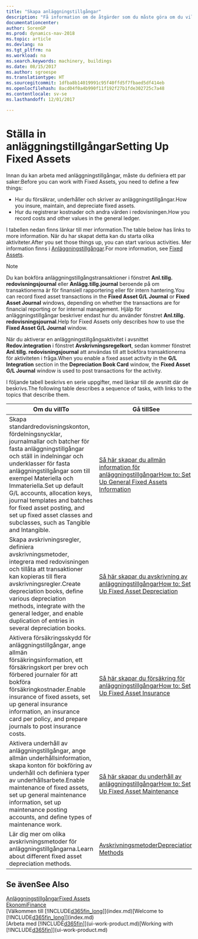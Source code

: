 ```yaml
---
title: "Skapa anläggningstillgångar"
description: "Få information om de åtgärder som du måste göra om du vill ställa in anläggningstillgångar, till exempel maskiner eller byggnader."
documentationcenter: 
author: SorenGP
ms.prod: dynamics-nav-2018
ms.topic: article
ms.devlang: na
ms.tgt_pltfrm: na
ms.workload: na
ms.search.keywords: machinery, buildings
ms.date: 08/15/2017
ms.author: sgroespe
ms.translationtype: HT
ms.sourcegitcommit: 1dfba8b14019991c95f40ffd5f7fbaed5df414eb
ms.openlocfilehash: 8acd04f0a4b990f11f192f27b1fde302725c7a48
ms.contentlocale: sv-se
ms.lasthandoff: 12/01/2017

---
```

# <a name="setting-up-fixed-assets"></a><span data-ttu-id="e9091-103">Ställa in anläggningstillgångar</span><span class="sxs-lookup"><span data-stu-id="e9091-103">Setting Up Fixed Assets</span></span>
<span data-ttu-id="e9091-104">Innan du kan arbeta med anläggningstillgångar, måste du definiera ett par saker:</span><span class="sxs-lookup"><span data-stu-id="e9091-104">Before you can work with Fixed Assets, you need to define a few things:</span></span>  

* <span data-ttu-id="e9091-105">Hur du försäkrar, underhåller och skriver av anläggningstillgångar.</span><span class="sxs-lookup"><span data-stu-id="e9091-105">How you insure, maintain, and depreciate fixed assets.</span></span>  
* <span data-ttu-id="e9091-106">Hur du registrerar kostnader och andra värden i redovisningen.</span><span class="sxs-lookup"><span data-stu-id="e9091-106">How you record costs and other values in the general ledger.</span></span>  

<span data-ttu-id="e9091-107">I tabellen nedan finns länkar till mer information.</span><span class="sxs-lookup"><span data-stu-id="e9091-107">The table below has links to more information.</span></span> <span data-ttu-id="e9091-108">När du har skapat detta kan du starta olika aktiviteter.</span><span class="sxs-lookup"><span data-stu-id="e9091-108">After you set those things up, you can start various activities.</span></span> <span data-ttu-id="e9091-109">Mer information finns i [Anläggningstillgångar](fa-manage.md).</span><span class="sxs-lookup"><span data-stu-id="e9091-109">For more information, see [Fixed Assets](fa-manage.md).</span></span>  

> [!NOTE]  
>   <span data-ttu-id="e9091-110">Du kan bokföra anläggningstillgångstransaktioner i fönstret **Anl.tillg. redovisningsjournal** eller **Anlägg.tillg.journal** beroende på om transaktionerna är för finansiell rapportering eller för intern hantering.</span><span class="sxs-lookup"><span data-stu-id="e9091-110">You can record fixed asset transactions in the **Fixed Asset G/L Journal** or **Fixed Asset Journal** windows, depending on whether the transactions are for financial reporting or for internal management.</span></span> <span data-ttu-id="e9091-111">Hjälp för anläggningstillgångar beskriver endast hur du använder fönstret **Anl.tillg. redovisningsjournal**.</span><span class="sxs-lookup"><span data-stu-id="e9091-111">Help for Fixed Assets only describes how to use the **Fixed Asset G/L Journal** window.</span></span>  

<span data-ttu-id="e9091-112">När du aktiverar en anläggningstillgångsaktivitet i avsnittet **Redov.integration** i fönstret **Avskrivningsregelkort**, sedan kommer fönstret **Anl.tillg. redovisningsjournal** att användas till att bokföra transaktionerna för aktiviteten i fråga.</span><span class="sxs-lookup"><span data-stu-id="e9091-112">When you enable a fixed asset activity in the **G/L Integration** section in the **Depreciation Book Card** window, the **Fixed Asset G/L Journal** window is used to post transactions for the activity.</span></span>

<span data-ttu-id="e9091-113">I följande tabell beskrivs en serie uppgifter, med länkar till de avsnitt där de beskrivs.</span><span class="sxs-lookup"><span data-stu-id="e9091-113">The following table describes a sequence of tasks, with links to the topics that describe them.</span></span>  

| <span data-ttu-id="e9091-114">Om du vill</span><span class="sxs-lookup"><span data-stu-id="e9091-114">To</span></span> | <span data-ttu-id="e9091-115">Gå till</span><span class="sxs-lookup"><span data-stu-id="e9091-115">See</span></span> |
| --- | --- |
| <span data-ttu-id="e9091-116">Skapa standardredovisningskonton, fördelningsnycklar, journalmallar och batcher för fasta anläggningstillgångar och ställ in indelningar och underklasser för fasta anläggningstillgångar som till exempel Materiella och Immateriella.</span><span class="sxs-lookup"><span data-stu-id="e9091-116">Set up default G/L accounts, allocation keys, journal templates and batches for fixed asset posting, and set up fixed asset classes and subclasses, such as Tangible and Intangible.</span></span> |[<span data-ttu-id="e9091-117">Så här skapar du allmän information för anläggningstillgångar</span><span class="sxs-lookup"><span data-stu-id="e9091-117">How to: Set Up General Fixed Assets Information</span></span>](fa-how-setup-general.md) |
| <span data-ttu-id="e9091-118">Skapa avskrivningsregler, definiera avskrivningsmetoder, integrera med redovisningen och tillåta att transaktioner kan kopieras till flera avskrivningsregler.</span><span class="sxs-lookup"><span data-stu-id="e9091-118">Create depreciation books, define various depreciation methods, integrate with the general ledger, and enable duplication of entries in several depreciation books.</span></span> |[<span data-ttu-id="e9091-119">Så här skapar du avskrivning av anläggningstillgångar</span><span class="sxs-lookup"><span data-stu-id="e9091-119">How to: Set Up Fixed Asset Depreciation</span></span>](fa-how-setup-depreciation.md) |
| <span data-ttu-id="e9091-120">Aktivera försäkringsskydd för anläggningstillgångar, ange allmän försäkringsinformation, ett försäkringskort per brev och förbered journaler för att bokföra försäkringkostnader.</span><span class="sxs-lookup"><span data-stu-id="e9091-120">Enable insurance of fixed assets, set up general insurance information, an insurance card per policy, and prepare journals to post insurance costs.</span></span> |[<span data-ttu-id="e9091-121">Så här skapar du försäkring för anläggningstillgångar</span><span class="sxs-lookup"><span data-stu-id="e9091-121">How to: Set Up Fixed Asset Insurance</span></span>](fa-how-setup-insurance.md) |
| <span data-ttu-id="e9091-122">Aktivera underhåll av anläggningstillgångar, ange allmän underhållsinformation, skapa konton för bokföring av underhåll och definiera typer av underhållsarbete.</span><span class="sxs-lookup"><span data-stu-id="e9091-122">Enable maintenance of fixed assets, set up general maintenance information, set up maintenance posting accounts, and define types of maintenance work.</span></span> |[<span data-ttu-id="e9091-123">Så här skapar du underhåll av anläggningstillgångar</span><span class="sxs-lookup"><span data-stu-id="e9091-123">How to: Set Up Fixed Asset Maintenance</span></span>](fa-how-setup-maintenance.md) |
| <span data-ttu-id="e9091-124">Lär dig mer om olika avskrivningsmetoder för anläggningstillgångarna.</span><span class="sxs-lookup"><span data-stu-id="e9091-124">Learn about different fixed asset depreciation methods.</span></span> |[<span data-ttu-id="e9091-125">Avskrivningsmetoder</span><span class="sxs-lookup"><span data-stu-id="e9091-125">Depreciation Methods</span></span>](fa-depreciation-methods.md) |

## <a name="see-also"></a><span data-ttu-id="e9091-126">Se även</span><span class="sxs-lookup"><span data-stu-id="e9091-126">See Also</span></span>
[<span data-ttu-id="e9091-127">Anläggningstillgångar</span><span class="sxs-lookup"><span data-stu-id="e9091-127">Fixed Assets</span></span>](fa-manage.md)  
[<span data-ttu-id="e9091-128">Ekonomi</span><span class="sxs-lookup"><span data-stu-id="e9091-128">Finance</span></span>](finance.md)  
<span data-ttu-id="e9091-129">[Välkommen till [!INCLUDE[d365fin_long](includes/d365fin_long_md.md)]](index.md)</span><span class="sxs-lookup"><span data-stu-id="e9091-129">[Welcome to [!INCLUDE[d365fin_long](includes/d365fin_long_md.md)]](index.md)</span></span>  
<span data-ttu-id="e9091-130">[Arbeta med [!INCLUDE[d365fin](includes/d365fin_md.md)]](ui-work-product.md)</span><span class="sxs-lookup"><span data-stu-id="e9091-130">[Working with [!INCLUDE[d365fin](includes/d365fin_md.md)]](ui-work-product.md)</span></span>

